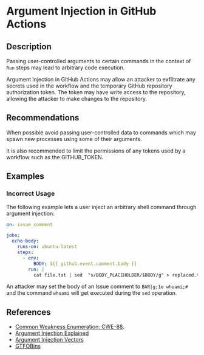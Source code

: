 # Argument Injection in GitHub Actions

## Description

Passing user-controlled arguments to certain commands in the context of `Run` steps may lead to arbitrary code execution.

Argument injection in GitHub Actions may allow an attacker to exfiltrate any secrets used in the workflow and the temporary GitHub repository authorization token. The token may have write access to the repository, allowing the attacker to make changes to the repository.

## Recommendations

When possible avoid passing user-controlled data to commands which may spawn new processes using some of their arguments.

It is also recommended to limit the permissions of any tokens used by a workflow such as the GITHUB_TOKEN.

## Examples

### Incorrect Usage

The following example lets a user inject an arbitrary shell command through argument injection:

```yaml
on: issue_comment

jobs:
  echo-body:
    runs-on: ubuntu-latest
    steps:
      - env:
          BODY: ${{ github.event.comment.body }}
        run: |
          cat file.txt | sed  "s/BODY_PLACEHOLDER/$BODY/g" > replaced.txt
```

An attacker may set the body of an Issue comment to `BAR|g;1e whoami;#` and the command `whoami` will get executed during the `sed` operation.

## References

- [Common Weakness Enumeration: CWE-88](https://cwe.mitre.org/data/definitions/88.html).
- [Argument Injection Explained](https://sonarsource.github.io/argument-injection-vectors/explained/)
- [Argument Injection Vectors](https://sonarsource.github.io/argument-injection-vectors/)
- [GTFOBins](https://gtfobins.github.io/)

